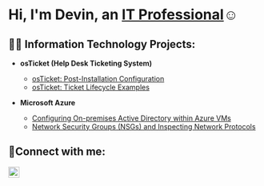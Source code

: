 <h1>Hi, I'm Devin, an <a href="https://linkedin.com/in/Devin-Thomas-52360924a/">IT Professional</a>☺</h1>

<h2>👨‍💻 Information Technology Projects:</h2>

- <b>osTicket (Help Desk Ticketing System)</b>
  
  - [osTicket: Post-Installation Configuration](https://github.com/devinthomasdht/post-install-config)
  - [osTicket: Ticket Lifecycle Examples](https://github.com/devinthomasdht/ticket-lifecycle)
- <b>Microsoft Azure</b>
  - [Configuring On-premises Active Directory within Azure VMs](https://github.com/devinthomasdht/configure-ad)
  - [Network Security Groups (NSGs) and Inspecting Network Protocols](https://github.com/devinthomasdht/azure-network-protocols)

<h2>🤳Connect with me:</h2>


[<img align="left" alt="Devin | LinkedIn" width="22px" src="https://cdn.jsdelivr.net/npm/simple-icons@v3/icons/linkedin.svg" />][linkedin]




[linkedin]: https://linkedin.com/in/Devin-Thomas-52360924a

